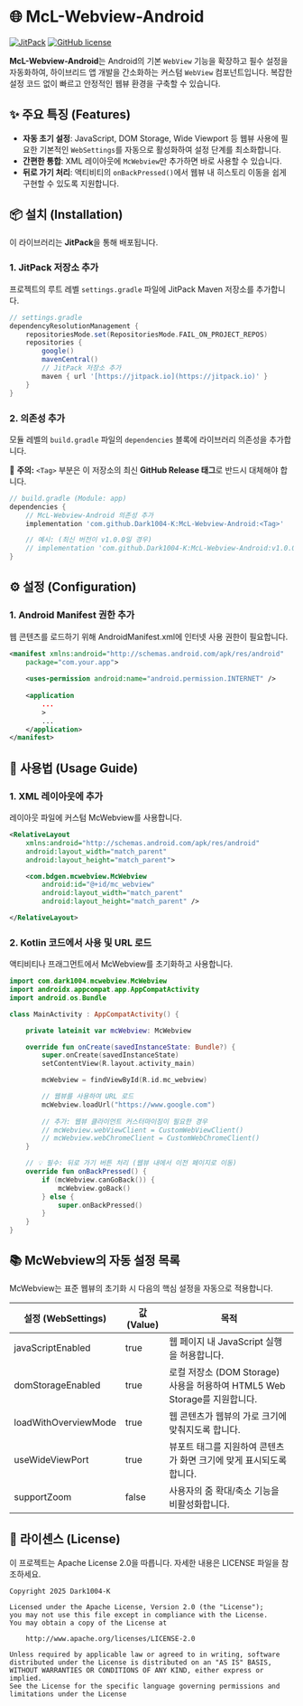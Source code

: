 # 🌐 McL-Webview-Android

[![JitPack](https://jitpack.io/v/Dark1004-K/McL-Webview-Android.svg)](https://jitpack.io/#Dark1004-K/McL-Webview-Android)
[![GitHub license](https://img.shields.io/badge/license-Apache%202.0-blue.svg)](LICENSE)

**McL-Webview-Android**는 Android의 기본 `WebView` 기능을 확장하고 필수 설정을 자동화하여, 하이브리드 앱 개발을 간소화하는 커스텀 `WebView` 컴포넌트입니다. 복잡한 설정 코드 없이 빠르고 안정적인 웹뷰 환경을 구축할 수 있습니다.

## ✨ 주요 특징 (Features)

* **자동 초기 설정**: JavaScript, DOM Storage, Wide Viewport 등 웹뷰 사용에 필요한 기본적인 `WebSettings`를 자동으로 활성화하여 설정 단계를 최소화합니다.
* **간편한 통합**: XML 레이아웃에 `McWebview`만 추가하면 바로 사용할 수 있습니다.
* **뒤로 가기 처리**: 액티비티의 `onBackPressed()`에서 웹뷰 내 히스토리 이동을 쉽게 구현할 수 있도록 지원합니다.


## 📦 설치 (Installation)
이 라이브러리는 **JitPack**을 통해 배포됩니다.

### 1. JitPack 저장소 추가
프로젝트의 루트 레벨 `settings.gradle` 파일에 JitPack Maven 저장소를 추가합니다.

```groovy
// settings.gradle
dependencyResolutionManagement {
    repositoriesMode.set(RepositoriesMode.FAIL_ON_PROJECT_REPOS)
    repositories {
        google()
        mavenCentral()
        // JitPack 저장소 추가
        maven { url '[https://jitpack.io](https://jitpack.io)' }
    }
}
```
### 2. 의존성 추가

모듈 레벨의 `build.gradle` 파일의 `dependencies` 블록에 라이브러리 의존성을 추가합니다.

🚨 **주의:** `<Tag>` 부분은 이 저장소의 최신 **GitHub Release 태그**로 반드시 대체해야 합니다.

```groovy
// build.gradle (Module: app)
dependencies {
    // McL-Webview-Android 의존성 추가
    implementation 'com.github.Dark1004-K:McL-Webview-Android:<Tag>' 

    // 예시: (최신 버전이 v1.0.0일 경우)
    // implementation 'com.github.Dark1004-K:McL-Webview-Android:v1.0.0'
}
```


## ⚙️ 설정 (Configuration)

### 1. Android Manifest 권한 추가
웹 콘텐츠를 로드하기 위해 AndroidManifest.xml에 인터넷 사용 권한이 필요합니다.
```AndroidManifest.xml
<manifest xmlns:android="http://schemas.android.com/apk/res/android"
    package="com.your.app">
    
    <uses-permission android:name="android.permission.INTERNET" />
    
    <application
        ...
        >
        ...
    </application>
</manifest>
```


## 🚀 사용법 (Usage Guide)

### 1. XML 레이아웃에 추가
레이아웃 파일에 커스텀 McWebview를 사용합니다.
```XML
<RelativeLayout 
    xmlns:android="http://schemas.android.com/apk/res/android"
    android:layout_width="match_parent"
    android:layout_height="match_parent">

    <com.bdgen.mcwebview.McWebview
        android:id="@+id/mc_webview"
        android:layout_width="match_parent"
        android:layout_height="match_parent" />

</RelativeLayout>
```

### 2. Kotlin 코드에서 사용 및 URL 로드
액티비티나 프래그먼트에서 McWebview를 초기화하고 사용합니다.
```kotlin
import com.dark1004.mcwebview.McWebview
import androidx.appcompat.app.AppCompatActivity
import android.os.Bundle

class MainActivity : AppCompatActivity() {

    private lateinit var mcWebview: McWebview

    override fun onCreate(savedInstanceState: Bundle?) {
        super.onCreate(savedInstanceState)
        setContentView(R.layout.activity_main)

        mcWebview = findViewById(R.id.mc_webview)

        // 웹뷰를 사용하여 URL 로드
        mcWebview.loadUrl("https://www.google.com")
        
        // 추가: 웹뷰 클라이언트 커스터마이징이 필요한 경우
        // mcWebview.webViewClient = CustomWebViewClient()
        // mcWebview.webChromeClient = CustomWebChromeClient()
    }

    // 💡 필수: 뒤로 가기 버튼 처리 (웹뷰 내에서 이전 페이지로 이동)
    override fun onBackPressed() {
        if (mcWebview.canGoBack()) {
            mcWebview.goBack()
        } else {
            super.onBackPressed()
        }
    }
}
```


## 📚 McWebview의 자동 설정 목록
McWebview는 표준 웹뷰의 초기화 시 다음의 핵심 설정을 자동으로 적용합니다.

| 설정 (WebSettings)       | 값 (Value) | 목적                                                         |
| ------------------------| --------- | ----------------------------------------------------------- | 
| javaScriptEnabled       | true      | 웹 페이지 내 JavaScript 실행을 허용합니다.                       | 
| domStorageEnabled       | true      | 로컬 저장소 (DOM Storage) 사용을 허용하여 HTML5 Web Storage를 지원합니다. |
| loadWithOverviewMode     | true     | 웹 콘텐츠가 웹뷰의 가로 크기에 맞춰지도록 합니다.                |
| useWideViewPort          | true     | 뷰포트 <meta> 태그를 지원하여 콘텐츠가 화면 크기에 맞게 표시되도록 합니다. |
| supportZoom              | false    | 사용자의 줌 확대/축소 기능을 비활성화합니다.                     |


## 📄 라이센스 (License)
이 프로젝트는 Apache License 2.0을 따릅니다. 자세한 내용은 LICENSE 파일을 참조하세요.
```
Copyright 2025 Dark1004-K

Licensed under the Apache License, Version 2.0 (the "License");
you may not use this file except in compliance with the License.
You may obtain a copy of the License at

    http://www.apache.org/licenses/LICENSE-2.0

Unless required by applicable law or agreed to in writing, software
distributed under the License is distributed on an "AS IS" BASIS,
WITHOUT WARRANTIES OR CONDITIONS OF ANY KIND, either express or implied.
See the License for the specific language governing permissions and
limitations under the License
```
